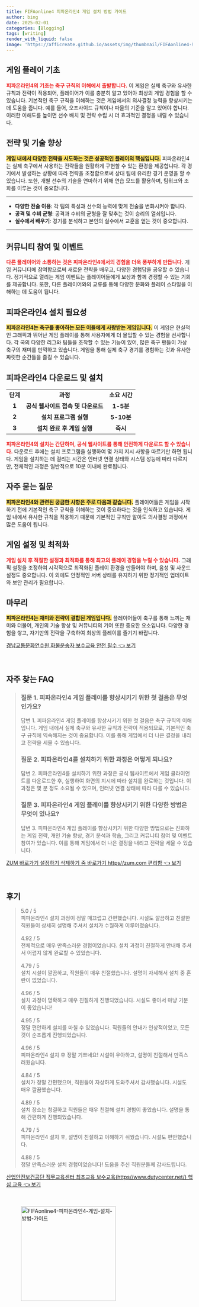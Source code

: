 ```yaml
---
title: FIFAonline4 피파온라인4 게임 설치 방법 가이드
author: bing
date: 2025-02-01
categories: [Blogging]
tags: [writing]
render_with_liquid: false
image: 'https://afficreate.github.io/assets/img/thumbnail/FIFAonline4-피파온라인4-게임-설치-방법-가이드.webp'
---
```



<h2 id='게임 플레이 기초'>게임 플레이 기초</h2>

<p><b><span style="color: #ee2323;">피파온라인4의 기초는 축구 규칙의 이해에서 출발합니다.</span></b> 이 게임은 실제 축구와 유사한 규칙과 전략이 적용되어, 플레이어가 이를 충분히 알고 있어야 최상의 게임 경험을 할 수 있습니다. 기본적인 축구 규칙을 이해하는 것은 게임에서의 의사결정 능력을 향상시키는데 도움을 줍니다. 예를 들어, 오프사이드 규칙이나 파울의 기준을 알고 있어야 합니다. 이러한 이해도를 높이면 선수 배치 및 전략 수립 시 더 효과적인 결정을 내릴 수 있습니다.</p>

<h2 id='전략 및 기술 향상'>전략 및 기술 향상</h2>

<p><b><span style="background-color: #ffe066;">게임 내에서 다양한 전략을 시도하는 것은 성공적인 플레이의 핵심입니다.</span></b> 피파온라인4는 실제 축구에서 사용하는 전략들을 원활하게 구현할 수 있는 환경을 제공합니다. 각 경기에서 발생하는 상황에 따라 전략을 조정함으로써 상대 팀에 유리한 경기 운영을 할 수 있습니다. 또한, 개별 선수의 기술을 연마하기 위해 연습 모드를 활용하며, 팀워크와 조화를 이루는 것이 중요합니다.</p>

<hr />

<ul>
    <li><b>다양한 전술 이용</b>: 각 팀의 특성과 선수의 능력에 맞게 전술을 변화시켜야 합니다.</li>
    <li><b>공격 및 수비 균형</b>: 공격과 수비의 균형을 잘 맞추는 것이 승리의 열쇠입니다.</li>
    <li><b>실수에서 배우기</b>: 경기를 분석하고 본인의 실수에서 교훈을 얻는 것이 중요합니다.</li>
</ul>

<hr />

<h2 id='커뮤니티 참여 및 이벤트'>커뮤니티 참여 및 이벤트</h2>

<p><b><span style="color: #ee2323;">다른 플레이어와 소통하는 것은 피파온라인4에서의 경험을 더욱 풍부하게 만듭니다.</span></b> 게임 커뮤니티에 참여함으로써 새로운 전략을 배우고, 다양한 경험담을 공유할 수 있습니다. 정기적으로 열리는 게임 이벤트는 플레이어들에게 보상과 함께 경쟁할 수 있는 기회를 제공합니다. 또한, 다른 플레이어와의 교류를 통해 다양한 문화와 플레이 스타일을 이해하는 데 도움이 됩니다.</p>

<h2 id='피파온라인4 설치 필요성'>피파온라인4 설치 필요성</h2>

<p><b><span style="background-color: #ffe066;">피파온라인4는 축구를 좋아하는 모든 이들에게 사랑받는 게임입니다.</span></b> 이 게임은 현실적인 그래픽과 뛰어난 게임 플레이를 통해 사용자에게 더 몰입할 수 있는 경험을 선사합니다. 각 국의 다양한 리그와 팀들을 조작할 수 있는 기능이 있어, 많은 축구 팬들이 가상 축구의 재미를 만끽하고 있습니다. 게임을 통해 실제 축구 경기를 경험하는 것과 유사한 짜릿한 순간들을 즐길 수 있습니다.</p>

<h2 id='피파온라인4 다운로드 및 설치'>피파온라인4 다운로드 및 설치</h2>

<table>
    <tr>
        <td style="text-align: center; height: 17px;"><b>단계</b></td>
        <td style="text-align: center; height: 17px;"><b>과정</b></td>
        <td style="text-align: center; height: 17px;"><b>소요 시간</b></td>
    </tr>
    <tr>
        <td style="text-align: center; height: 17px;"><b>1</b></td>
        <td style="text-align: center; height: 17px;"><b>공식 웹사이트 접속 및 다운로드</b></td>
        <td style="text-align: center; height: 17px;"><b>1-5분</b></td>
    </tr>
    <tr>
        <td style="text-align: center; height: 17px;"><b>2</b></td>
        <td style="text-align: center; height: 17px;"><b>설치 프로그램 실행</b></td>
        <td style="text-align: center; height: 17px;"><b>5-10분</b></td>
    </tr>
    <tr>
        <td style="text-align: center; height: 17px;"><b>3</b></td>
        <td style="text-align: center; height: 17px;"><b>설치 완료 후 게임 실행</b></td>
        <td style="text-align: center; height: 17px;"><b>즉시</b></td>
    </tr>
</table>

<p><b><span style="color: #ee2323;">피파온라인4의 설치는 간단하며, 공식 웹사이트를 통해 안전하게 다운로드 할 수 있습니다.</span></b> 다운로드 후에는 설치 프로그램을 실행하여 몇 가지 지시 사항을 따르기만 하면 됩니다. 게임을 설치하는 데 걸리는 시간은 인터넷 연결 상태와 시스템 성능에 따라 다르지만, 전체적인 과정은 일반적으로 10분 이내에 완료됩니다.</p>

<h2 id='자주 묻는 질문'>자주 묻는 질문</h2>

<p><b><span style="background-color: #ffe066;">피파온라인4와 관련된 궁금한 사항은 주로 다음과 같습니다.</span></b> 플레이어들은 게임을 시작하기 전에 기본적인 축구 규칙을 이해하는 것이 중요하다는 것을 인식하고 있습니다. 게임 내에서 유사한 규칙을 적용하기 때문에 기본적인 규칙만 알아도 의사결정 과정에서 많은 도움이 됩니다.</p>

<h2 id='게임 설정 및 최적화'>게임 설정 및 최적화</h2>

<p><b><span style="color: #ee2323;">게임 설치 후 적절한 설정과 최적화를 통해 최고의 플레이 경험을 누릴 수 있습니다.</span></b> 그래픽 설정을 조정하여 시각적으로 최적화된 플레이 환경을 만들어야 하며, 음성 및 사운드 설정도 중요합니다. 이 외에도 안정적인 서버 상태를 유지하기 위한 정기적인 업데이트와 보안 관리가 필요합니다.</p>

<h2 id='마무리'>마무리</h2>

<p><b><span style="background-color: #ffe066;">피파온라인4는 재미와 전략이 결합된 게임입니다.</span></b> 플레이어들이 축구를 통해 느끼는 재미와 더불어, 개인의 기술 향상 및 커뮤니티의 기여 또한 중요한 요소입니다. 다양한 경험을 쌓고, 자기만의 전략을 구축하여 최상의 플레이를 즐기기 바랍니다.</p>


<p><a class="click-button" title="경남교통문화연수원 화물운송자 보수교육 안전 필수" href="https://afficreate.github.io/posts/%EA%B2%BD%EB%82%A8%EA%B5%90%ED%86%B5%EB%AC%B8%ED%99%94%EC%97%B0%EC%88%98%EC%9B%90-%ED%99%94%EB%AC%BC%EC%9A%B4%EC%86%A1%EC%9E%90-%EB%B3%B4%EC%88%98%EA%B5%90%EC%9C%A1-%EC%95%88%EC%A0%84-%ED%95%84%EC%88%98/" rel="dofollow">경남교통문화연수원 화물운송자 보수교육 안전 필수 👈 보기</a></p><br>
<h2 id='자주_찾는_FAQ'>자주 찾는 FAQ</h2>
<div itemscope="" itemtype="https://schema.org/FAQPage"> 
<blockquote> 
<div itemscope="" itemprop="mainEntity" itemtype="https://schema.org/Question"> 
<h3 itemprop="name">질문 1. 피파온라인4 게임 플레이를 향상시키기 위한 첫 걸음은 무엇인가요?</h3> 
<div itemscope="" itemprop="acceptedAnswer" itemtype="https://schema.org/Answer"> 
<span itemprop="text"> 
<p>답변 1. 피파온라인4 게임 플레이를 향상시키기 위한 첫 걸음은 축구 규칙의 이해입니다. 게임 내에서 실제 축구와 유사한 규칙과 전략이 적용되므로, 기본적인 축구 규칙에 익숙해지는 것이 중요합니다. 이를 통해 게임에서 더 나은 결정을 내리고 전략을 세울 수 있습니다.</p> 
</span> 
</div> 
</div> 

<div itemscope="" itemprop="mainEntity" itemtype="https://schema.org/Question"> 
<h3 itemprop="name">질문 2. 피파온라인4를 설치하기 위한 과정은 어떻게 되나요?</h3> 
<div itemscope="" itemprop="acceptedAnswer" itemtype="https://schema.org/Answer"> 
<span itemprop="text"> 
<p>답변 2. 피파온라인4를 설치하기 위한 과정은 공식 웹사이트에서 게임 클라이언트를 다운로드한 후, 실행하여 화면의 지시에 따라 설치를 완료하는 것입니다. 이 과정은 몇 분 정도 소요될 수 있으며, 인터넷 연결 상태에 따라 다를 수 있습니다.</p> 
</span> 
</div> 
</div> 

<div itemscope="" itemprop="mainEntity" itemtype="https://schema.org/Question"> 
<h3 itemprop="name">질문 3. 피파온라인4 게임 플레이를 향상시키기 위한 다양한 방법은 무엇이 있나요?</h3> 
<div itemscope="" itemprop="acceptedAnswer" itemtype="https://schema.org/Answer"> 
<span itemprop="text"> 
<p>답변 3. 피파온라인4 게임 플레이를 향상시키기 위한 다양한 방법으로는 진화하는 게임 전략, 개인 기술 향상, 경기 분석과 학습, 그리고 커뮤니티 참여 및 이벤트 참여가 있습니다. 이를 통해 게임에서 더 나은 결정을 내리고 전략을 세울 수 있습니다.</p> 
</span> 
</div> 
</div> 
</blockquote> 
</div>
<p><a class="click-button" title="ZUM 바로가기 설정하기 삭제하기 줌 바로가기 https//zum.com 편리함" href="https://afficreate.github.io/posts/ZUM-%EB%B0%94%EB%A1%9C%EA%B0%80%EA%B8%B0-%EC%84%A4%EC%A0%95%ED%95%98%EA%B8%B0-%EC%82%AD%EC%A0%9C%ED%95%98%EA%B8%B0-%EC%A4%8C-%EB%B0%94%EB%A1%9C%EA%B0%80%EA%B8%B0-httpszum.com-%ED%8E%B8%EB%A6%AC%ED%95%A8/" rel="dofollow">ZUM 바로가기 설정하기 삭제하기 줌 바로가기 https//zum.com 편리함 👈 보기</a></p><br>
<h2 id='후기'>후기</h2>
<div itemscope itemtype="https://schema.org/Product">
  <blockquote>
  <div itemprop="review" itemscope itemtype="https://schema.org/Review">
      <div itemprop="reviewRating" itemscope itemtype="https://schema.org/Rating"> <span itemprop="ratingValue">5.0</span> / <span itemprop="bestRating">5</span> </div>
      <span itemprop="reviewBody">피파온라인4 설치 과정이 정말 매끄럽고 간편했습니다. 시설도 깔끔하고 친절한 직원들이 상세히 설명해 주셔서 설치가 수월하게 이루어졌습니다.</span>
  </div>
  <br>
  <div itemprop="review" itemscope itemtype="https://schema.org/Review">
      <div itemprop="reviewRating" itemscope itemtype="https://schema.org/Rating"> <span itemprop="ratingValue">4.92</span> / <span itemprop="bestRating">5</span> </div>
      <span itemprop="reviewBody">전체적으로 매우 만족스러운 경험이었습니다. 설치 과정이 친절하게 안내해 주셔서 어렵지 않게 완료할 수 있었습니다.</span>
  </div>
  <br>
  <div itemprop="review" itemscope itemtype="https://schema.org/Review">
      <div itemprop="reviewRating" itemscope itemtype="https://schema.org/Rating"> <span itemprop="ratingValue">4.79</span> / <span itemprop="bestRating">5</span> </div>
      <span itemprop="reviewBody">설치 시설이 깔끔하고, 직원들이 매우 친절했습니다. 설명이 자세해서 설치 중 혼란이 없었습니다.</span>
  </div>
  <br>
  <div itemprop="review" itemscope itemtype="https://schema.org/Review">
      <div itemprop="reviewRating" itemscope itemtype="https://schema.org/Rating"> <span itemprop="ratingValue">4.96</span> / <span itemprop="bestRating">5</span> </div>
      <span itemprop="reviewBody">설치 과정이 명확하고 매우 친절하게 진행되었습니다. 시설도 좋아서 마냥 기분이 좋았습니다!</span>
  </div>
  <br>
  <div itemprop="review" itemscope itemtype="https://schema.org/Review">
      <div itemprop="reviewRating" itemscope itemtype="https://schema.org/Rating"> <span itemprop="ratingValue">4.95</span> / <span itemprop="bestRating">5</span> </div>
      <span itemprop="reviewBody">정말 편안하게 설치를 마칠 수 있었습니다. 직원들의 안내가 인상적이었고, 모든 것이 순조롭게 진행되었습니다.</span>
  </div>
  <br>
  <div itemprop="review" itemscope itemtype="https://schema.org/Review">
      <div itemprop="reviewRating" itemscope itemtype="https://schema.org/Rating"> <span itemprop="ratingValue">4.96</span> / <span itemprop="bestRating">5</span> </div>
      <span itemprop="reviewBody">피파온라인4 설치 후 정말 기쁘네요! 시설이 우아하고, 설명이 친절해서 만족스러웠습니다.</span>
  </div>
  <br>
  <div itemprop="review" itemscope itemtype="https://schema.org/Review">
      <div itemprop="reviewRating" itemscope itemtype="https://schema.org/Rating"> <span itemprop="ratingValue">4.84</span> / <span itemprop="bestRating">5</span> </div>
      <span itemprop="reviewBody">설치가 정말 간편했으며, 직원들이 자상하게 도와주셔서 감사했습니다. 시설도 매우 깔끔했습니다.</span>
  </div>
  <br>
  <div itemprop="review" itemscope itemtype="https://schema.org/Review">
      <div itemprop="reviewRating" itemscope itemtype="https://schema.org/Rating"> <span itemprop="ratingValue">4.89</span> / <span itemprop="bestRating">5</span> </div>
      <span itemprop="reviewBody">설치 장소는 청결하고 직원들은 매우 친절해 설치 경험이 좋았습니다. 설명을 통해 간편하게 진행되었습니다.</span>
  </div>
  <br>
  <div itemprop="review" itemscope itemtype="https://schema.org/Review">
      <div itemprop="reviewRating" itemscope itemtype="https://schema.org/Rating"> <span itemprop="ratingValue">4.79</span> / <span itemprop="bestRating">5</span> </div>
      <span itemprop="reviewBody">피파온라인4 설치 후, 설명이 친절하고 이해하기 쉬웠습니다. 시설도 편안했습니다.</span>
  </div>
  <br>
  <div itemprop="review" itemscope itemtype="https://schema.org/Review">
      <div itemprop="reviewRating" itemscope itemtype="https://schema.org/Rating"> <span itemprop="ratingValue">4.88</span> / <span itemprop="bestRating">5</span> </div>
      <span itemprop="reviewBody">정말 만족스러운 설치 경험이었습니다! 도움을 주신 직원분들께 감사드립니다.</span>
  </div>
  </blockquote>
</div>
<p><a class="click-button" title="산업안전보건공단 직무교육센터 최초교육 보수교육(https//www.dutycenter.net/) 핵심 교육" href="https://afficreate.github.io/posts/%EC%82%B0%EC%97%85%EC%95%88%EC%A0%84%EB%B3%B4%EA%B1%B4%EA%B3%B5%EB%8B%A8-%EC%A7%81%EB%AC%B4%EA%B5%90%EC%9C%A1%EC%84%BC%ED%84%B0-%EC%B5%9C%EC%B4%88%EA%B5%90%EC%9C%A1-%EB%B3%B4%EC%88%98%EA%B5%90%EC%9C%A1(httpswww.dutycenter.net)-%ED%95%B5%EC%8B%AC-%EA%B5%90%EC%9C%A1/" rel="dofollow">산업안전보건공단 직무교육센터 최초교육 보수교육(https//www.dutycenter.net/) 핵심 교육 👈 보기</a></p><br>
<figure class="image"><img src="https://afficreate.github.io/assets/img/thumbnail/FIFAonline4-피파온라인4-게임-설치-방법-가이드.webp" alt="FIFAonline4-피파온라인4-게임-설치-방법-가이드" width="256" height="256"></figure>